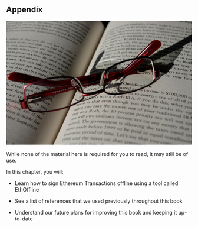 ## Appendix

![](/assets/folded-314992_1280.jpg)

While none of the material here is required for you to read, it may still be of use.

In this chapter, you will:

- Learn how to sign Ethereum Transactions offline using a tool called EthOffline

- See a list of references that we used previously throughout this book

- Understand our future plans for improving this book and keeping it up-to-date